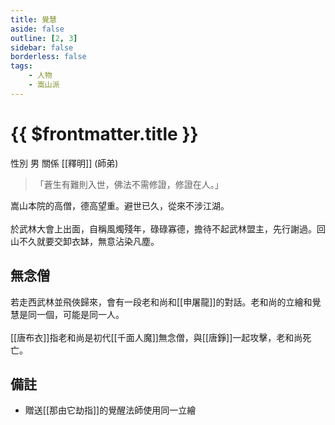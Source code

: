 ```yaml
---
title: 覺慧
aside: false
outline: [2, 3]
sidebar: false
borderless: false
tags:
    - 人物
    - 嵩山派
---
```


# {{ $frontmatter.title }}

<ChTabs position="bottom">
	<ChTab title="覺慧">
		<Ch src='/images/characters/monk2/normal.png' position='right'/>
		<ChName nameZh='覺慧' nameEn='Jue Hui' position='right' />
		<ChTable>
			<ChTr>
				<ChTd isTitle=true>
					性別
				</ChTd>
				<ChTd>
					男
				</ChTd>
			</ChTr>
			<ChTr>
				<ChTd isTitle=true position='center'>
					關係
				</ChTd>
			</ChTr>
			<ChTr>
				<ChTd position='center'>
					[[釋明]] (師弟)
				</ChTd>
			</ChTr>
		</ChTable>
	</ChTab>
</ChTabs>

> 「蒼生有難則入世，佛法不需修證，修證在人。」

嵩山本院的高僧，德高望重。避世已久，從來不涉江湖。
<br><br>
於武林大會上出面，自稱風燭殘年，碌碌寡德，擔待不起武林盟主，先行謝過。回山不久就要交卸衣缽，無意沾染凡塵。

## 無念僧

若走西武林並飛俠歸來，會有一段老和尚和[[申屠龍]]的對話。老和尚的立繪和覺慧是同一個，可能是同一人。
<br><br>
[[唐布衣]]指老和尚是初代[[千面人魔]]無念僧，與[[唐錚]]一起攻擊，老和尚死亡。

## 備註

- 贈送[[那由它劫指]]的覺醒法師使用同一立繪

